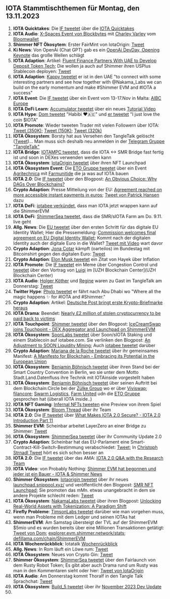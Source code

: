 ## IOTA Stammtischthemen für Montag, den 13.11.2023

1. **IOTA Quicktakes**: Die [IF tweetet]() über die [IOTA Quicktakes]()
2. **IOTA Audio**: [X-Spaces Event von Blockbytes](https://x.com/blockbytescom/status/1721543113926156762?s=20) mit [Charley Varley](https://twitter.com/c_varley) vom [Bloomwallet](https://twitter.com/bloomwalletio)
3. **Shimmer NFT Ökosytem**: Erster FairMint von IotaOrigin: [Tweet](https://x.com/origin_iota/status/1721826612398772272?s=20)
4. **Ki News**: Von OpenAi (Chat GPT) gab es ein [OpenAi DevDay, Opening Keynote]() das große Wellen schlägt
5. **IOTA Adaption**: Artikel: [Fluent Finance Partners With UAE to Develop Deposit Token Tech](https://news.bitcoin.com/fluent-finance-partners-with-uae-to-develop-deposit-token-tech/?utm_source=news&utm_medium=social_shares&utm_campaign=news_article_social_shares); Die wollen ja auch auf Shimmer ihren USPlus Stablecoin deployen: [Tweet](https://x.com/FluentDAO/status/1713966458433130794?s=20)
6. **IOTA Adaption**: [Kappy tweetet](https://x.com/Rob_Daykin/status/1721833345091264746?s=20) er ist in den UAE "to connect with some interesting partners and see how together with @Nakama_Labs we can build on the early momentum and make #Shimmer EVM and #IOTA a success"
7. **IOTA Event**: Die [IF tweetet](https://x.com/iota/status/1721844950784991358?s=20) über ein Event vom 13-17.Nov in Malta: [AIBC Europe](https://sigmamalta.events/aibc-europe-2023)
8. **IOTA DeFi Learn**: [Accumulator tweetet](https://x.com/ACCU_DeFi/status/1721859087673995766?s=20) über ein neues [Tutorial Video](https://www.youtube.com/embed/HsZFhF8yUSQ?autoplay=1&auto_play=true)
9. **IOTA Hype**: [Dom tweetet](https://x.com/DomSchiener/status/1721959562461204602?s=20) "Habibi ❤️🇦🇪" und [er tweetet](https://x.com/DomSchiener/status/1721968387113271782?s=20) "I just love the coin $IOTA"
10. **IOTA Promote**: Wieder tweeten Trader mit vielen Followern über IOTA: [Tweet (350K)](https://x.com/DaanCrypto/status/1721807952796069892?s=20); [Tweet (150K)](https://x.com/OldMannCrypto/status/1721875818585223525?s=20); [Tweet (320k)](https://x.com/eliz883/status/1721952376720912752?s=20)
11. **IOTA Ökosystem**: Borsty hat aus Versehen den TangleTalk gelöscht ([Tweet](https://x.com/tangle_talk/status/1722173332018110949?s=20))... Man muss sich deshalb neu anmelden in der [Telegram Gruppe "TangleTalk"](https://t.me/TangleTalk)
12. **IOTA Bridge**: [IOTAMPC tweetet](https://x.com/iotampc/status/1722177284180943324?s=20), dass die IOTA <-> SMR Bridge fast fertig ist und soon in DEXes verwenden werden kann
13. **IOTA Ökosystem**: [IotaOrigin tweetet](https://x.com/origin_iota/status/1722206053612589447?s=20) über ihren NFT Launchpad
14. **IOTA Ökosystem Event**: Die [ETO Gruppe tweetet](https://x.com/EtoGruppe/status/1722230517616259143?s=20) über ein Event [Agritechnica](https://twitter.com/AGRITECHNICA) mit [Farmunitide](https://twitter.com/farmunited_GmbH) die ja was auf IOTA bauen
15. **IOTA 2.0**: Die [IF tweetet](https://x.com/iota/status/1722252641382912179?s=20) über den Blogpost: [An Obvious Choice: Why DAGs Over Blockchains?](https://blog.iota.org/dags-over-blockchains-iota20/)
16. **Crypto Adaption**: Presse Mitteilung von der EU: [Agreement reached on more accessible instant payments in euros](https://www.europarl.europa.eu/news/en/press-room/20231031IPR08706/agreement-reached-on-more-accessible-instant-payments-in-euros); [Tweet von Patrick Hansen](https://x.com/paddi_hansen/status/1722269443060068566?s=20) dazu
17. **IOTA DeFi**: [iotabee verkündet](https://x.com/iotabee/status/1722276602745381101?s=20), dass man IOTA jetzt wrappen kann auf die ShimmerEVM
18. **IOTA DeFi**: [ShimmerSea tweetet](https://x.com/ShimmerSeaDEX/status/1722299971733422160?s=20), dass die SMR/sIOTA Farm am Do. 9.11. live geht
19. **Allg. News**: Die [EU tweetet](https://x.com/DigitalEU/status/1722287408119480853?s=20) über den ersten Schritt für das digitale EU Identity Wallet; Hier die Pressemeldung: [Commission welcomes final agreement on EU Digital Identity Wallet](https://ec.europa.eu/commission/presscorner/detail/en/ip_23_5651); Kommt nach der digitalen Identity auch der digitale Euro in die Wallet? [Tweet mit Video](https://x.com/BitcoinJoker42/status/1722403157118992464?s=20) wart davor
20. **Crypto Adaption**: [Jona Cotar](https://twitter.com/JoanaCotar) kämpft (oarteilos) im Bundestag mit Bitcoinshirt gegen den digitalen Euro: [Tweet](https://x.com/spikychill/status/1722355839954997427?s=20)
21. **Crypto Adaption**: [Elon Musk tweetet](https://x.com/elonmusk/status/1722453422866096593?s=20) ein Zitat von Hayek über Inflation
22. **IOTA Promote**: Die [IF tweetet](https://x.com/iota/status/1722516274863841281?s=20) ein Meme über Congestion Control und [tweetet](https://x.com/iota/status/1722516266055774368?s=20) über den Vortrag von [Luigi](https://twitter.com/VekkioKonio) im [UZH Blockchain Center](UZH Blockchain Center)
23. **IOTA Audio**: [Holger Köther](https://twitter.com/HolgerKoether) und [Regine](https://twitter.com/Energine) waren zu Gast im TangleTalk am Donnerstag: [Tweet](https://x.com/tangle_talk/status/1722566442028073389?s=20)
24. **Twitter Hype**: [Phylo tweetet](https://x.com/PhyloIota/status/1722580906014343270?s=20) er fährt nach Abu Dhabi wo "Where all the magic happens ✨ for #IOTA and #Shimmer."
25. **Crypto Adaption**: Artikel: [Deutsche Post bringt erste Krypto-Briefmarke heraus](https://de.cointelegraph.com/news/deutsche-post-issues-its-first-nft-stamp)
26. **IOTA Drama**: Beendet: [Nearly £2 million of stolen cryptocurrency to be paid back to victims](https://serocu.police.uk/nearly-2-million-of-stolen-cryptocurrency-to-be-paid-back-to-victims/)
27. **IOTA Touchpoint**: [Shimmer tweetet](https://x.com/shimmernet/status/1722646156029681866?s=20) über den Blogpost: [IceCreamSwap joins Touchpoint - DEX Aggregator and Launchpad on ShimmerEVM](https://blog.shimmer.network/icecreamswap-joins-touchpoint/)
28. **IOTA Ökosystem**: [SoonLabs tweetet](https://x.com/soon_labs/status/1722720818151805374?s=20) über Soon/sIOTA Staking und einem Stablecoin auf iotabee.com. Sie verlinken den Blogpost: [An Adjustment to SOON Liquidity Mining](https://soonlabs.medium.com/an-adjustment-to-soon-liquidity-mining-a266d103213c); Auch [iotabee tweetet](https://x.com/iotabee/status/1722809089464713700?s=20) darüber
29. **Crypto Adaption**: [Mariana de la Roche tweetet](https://x.com/Marianadlrw/status/1722662574418714634?s=20) über ihr gemeinsames Manifest: [A Manifesto for Blockchain - Embracing its Potential in the European Union](https://pact.social/m/kjzl6kcym7w8yaabd4elagu1aioocz9p4qjd9h6e3tdmmhwot1tw3gmntwqeys3)
30. **IOTA Ökosystem**: [Benjamin Böhnisch tweetet](https://x.com/BenBoenisch/status/1722689826422505833?s=20) über ihren Stand bei der Smart Country Convention in Berlin, wo sie unter dem Motto Stadt.Land.Datenfluss ihre Technik mit IOTAinside vorgestellt haben
31. **IOTA Ökosystem**: [Benjamin Böhnisch tweetet](https://x.com/BenBoenisch/status/1722692992253808675?s=20) über seinen Auftritt bei dem Blockchain:Circle bei der [Zülke Group](https://twitter.com/zuehlke_group) wo er über [Viviswap](https://twitter.com/viviswapcom); [filancore](https://twitter.com/FilancoreGmbH); [Swarm Logistics](https://twitter.com/SwarmLogistics), [Farm United](https://twitter.com/farmunited_GmbH) udn die [ETO Gruppe](https://twitter.com/EtoGruppe) gesprochen hat (überall IOTA inside..)
32. **IOTA NFT Gaming**: [Infernal NFTs tweeten](https://x.com/InfernalNFTs/status/1722643090630967670?s=20) eine Preview von ihrem Spiel
33. **IOTA Ökosystem**: [Bloom Thread](https://twitter.com/bloomwalletio/status/1722690945055899913) über ihr Team
34. **IOTA 2.0**: Die [IF tweetet](https://x.com/iota/status/1722977415851278648?s=20) über [What Makes IOTA 2.0 Secure? - IOTA 2.0 Introduction Part 11](https://blog.iota.org/what-makes-iota-2-0-secure/)
35. **Shimmer EVM**: Scheinbar arbeitet LayerZero an einer Bridge zu Shimmer: [Tweet](https://x.com/_JeffR/status/1723019274510639460?s=20)
36. **IOTA Ökosystem**: [ShimmerSea tweetet](https://x.com/ShimmerSeaDEX/status/1723256518106071054?s=20) über ihr Community Update 2.0
37. **Crypto Adaption**: Scheinbar hat das EU-Parlament eine Smart-Contract-Kill-Switch-Bestimmung verabschiedet: [Tweet](https://x.com/TheRobynHD/status/1722645631204725081?s=20); In [Christoph Strnadl Tweet](https://x.com/archimate/status/1723699686035345690?s=20) hört es sich schon besser an
38. **IOTA 2.0**: Die [IF tweetet](https://x.com/iota/status/1723022717710893088?s=20) über das AMA: [IOTA 2.0 Q&A with the Research Team](https://www.youtube.com/watch?v=gy08jK3lqx4)
39. **IOTA Video**: von Probably Nothing: [Shimmer EVM hat begonnen und jeder ist ein Bauer - IOTA & Shimmer News](https://www.youtube.com/watch?v=aIL39eyatXA)
40. **Shimmer Ökosystem**: [Iotaorigin tweetet](https://x.com/origin_iota/status/1723000812887330987?s=20) über ihr neues [launchpad.snippool.xyz/](https://launchpad.snippool.xyz/) und veröffentlicht den Blogpost:  [SMR NFT Launchpad](https://medium.com/@iotaorigin/smr-nft-launchpad-3c243cd7be6c); Sie promoten das mMn. etwas unangebracht in dem sie andere Projekte schlecht reden: [Tweet](https://x.com/origin_iota/status/1723484869638955136?s=20)
41. **IOTA Ökosystem**: [NakamaLabs tweetet](https://x.com/Nakama_Labs/status/1722989426668622088?s=20) über ihren Blogpost: [Unlocking Real-World Assets with Tokenization: A Paradigm Shift](https://medium.com/@NakamaLabs/unlocking-real-world-assets-with-tokenization-a-paradigm-shift-1bca0b4efd3a)
42. **Firefly Probleme**: [TimsonLabs tweetet](https://x.com/TimsonLabs/status/1723315121806581792?s=20) darüber wie man vorgehen muss, wenn man Probleme mit dem Ledger und seinen IOTAs hat
43. **ShimmerEVM**: Am Samstag übersteigt der TVL auf der ShimmerEVM $5mio und es wurden bereits über eine Millionen Transaktionen getätigt: [Tweet von Dom](https://x.com/DomSchiener/status/1723220632945545601?s=20); [explorer.evm.shimmer.network/stats](https://explorer.evm.shimmer.network/stats); [defillama.com/chain/ShimmerEVM](https://defillama.com/chain/ShimmerEVM)
44. **IOTA Wochenrückblick**: Iotatalk [Wochenrückblick](https://www.iota-talk.com/index.php?article/340-wochenr%C3%BCckblick-vom-5-bis-11-november-2023/)
45. **Allg. News**: In Rom läuft ein Löwe rum: [Tweet](https://x.com/mz_storymakers/status/1723486298009120873?s=20)
46. **IOTA Ökosystem**: Neues von Crypto Gin: [Tweet](https://x.com/Crypto_Gin21/status/1723777528161071305?s=20)
47. **Shimmer Ökosystem**: [ShimmerSea tweetet](https://x.com/ShimmerSeaDEX/status/1723758150011023364?s=20) über den Fairlaunch von dem Rusty Robot Token; Es gibt aber auch Drama rund um Rusty was man in den Kommentaren sieht oder hier: [Tweet von IotaOrigin](https://x.com/origin_iota/status/1723648572644577599?s=20)
48. **IOTA Audio**: Am Donnerstag kommt Thoralf in den Tangle Talk Sprachchat: [Tweet](https://x.com/tangle_talk/status/1723624370872983746?s=20)
49. **IOTA Ökosystem**: [Build_5 tweetet](https://x.com/build5tech/status/1723939340030779515?s=20) über ihr [November 2023 Dev Update](https://twitter.com/build5tech/status/1723939340030779515)
50. 
